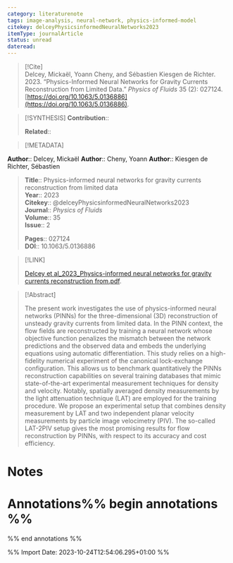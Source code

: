 ```yaml
---
category: literaturenote
tags: image-analysis, neural-network, physics-informed-model
citekey: delceyPhysicsinformedNeuralNetworks2023
itemType: journalArticle
status: unread  
dateread:  
---
```


> [!Cite]  
> Delcey, Mickaël, Yoann Cheny, and Sébastien Kiesgen de Richter. 2023. “Physics-Informed Neural Networks for Gravity Currents Reconstruction from Limited Data.” _Physics of Fluids_ 35 (2): 027124. [https://doi.org/10.1063/5.0136886](https://doi.org/10.1063/5.0136886).

> [!SYNTHESIS] 
>**Contribution**::
>
>**Related**:: 
>

> [!METADATA]  
>
**Author**:: Delcey, Mickaël
**Author**:: Cheny, Yoann
**Author**:: Kiesgen de Richter, Sébastien<br>
> **Title**:: Physics-informed neural networks for gravity currents reconstruction from limited data    
> **Year**:: 2023     
> **Citekey**:: @delceyPhysicsinformedNeuralNetworks2023    
>**Journal**:: *Physics of Fluids*    
>**Volume**:: 35    
>**Issue**:: 2     
>    
>    
>     
> **Pages**:: 027124    
>**DOI**:: 10.1063/5.0136886    
>

> [!LINK] 
>
> [Delcey et al_2023_Physics-informed neural networks for gravity currents reconstruction from.pdf](file:///Users/steven/Library/CloudStorage/GoogleDrive-steven.golovkine@ul.ie/My%20Drive/bibliography/Physics%20of%20Fluids/2023/Delcey%20et%20al_2023_Physics-informed%20neural%20networks%20for%20gravity%20currents%20reconstruction%20from.pdf).

>[!Abstract]
>
>The present work investigates the use of physics-informed neural networks (PINNs) for the three-dimensional (3D) reconstruction of unsteady gravity currents from limited data. In the PINN context, the flow fields are reconstructed by training a neural network whose objective function penalizes the mismatch between the network predictions and the observed data and embeds the underlying equations using automatic differentiation. This study relies on a high-fidelity numerical experiment of the canonical lock-exchange configuration. This allows us to benchmark quantitatively the PINNs reconstruction capabilities on several training databases that mimic state-of-the-art experimental measurement techniques for density and velocity. Notably, spatially averaged density measurements by the light attenuation technique (LAT) are employed for the training procedure. We propose an experimental setup that combines density measurement by LAT and two independent planar velocity measurements by particle image velocimetry (PIV). The so-called LAT-2PIV setup gives the most promising results for flow reconstruction by PINNs, with respect to its accuracy and cost efficiency.
>>


# Notes<br>
# Annotations%% begin annotations %%  
 
  
%% end annotations %%

%% Import Date: 2023-10-24T12:54:06.295+01:00 %%
